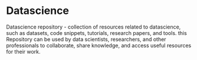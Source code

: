 # Datascience
Datascience repository - collection of resources related to datascience, such as datasets, code snippets, tutorials, research papers, and tools.
this Repository can be used by data scientists, researchers, and other professionals to collaborate, share knowledge, and access useful resources for their work.
